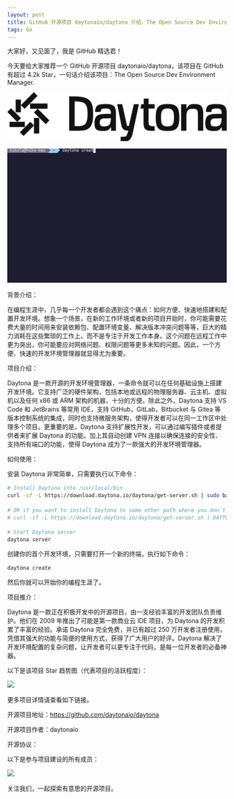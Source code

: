 ```yaml
---
layout: post
title: GitHub 开源项目 daytonaio/daytona 介绍，The Open Source Dev Environment Manager.
tags: Go
---
```


大家好，又见面了，我是 GitHub 精选君！

今天要给大家推荐一个 GitHub 开源项目 daytonaio/daytona，该项目在 GitHub 有超过 4.2k Star，一句话介绍该项目：The Open Source Dev Environment Manager.




![](https://github.com/daytonaio/daytona/raw/main/assets/images/Daytona-logotype-black.png)

![](https://github.com/daytonaio/daytona/raw/main/assets/images/daytona_demo.gif)



背景介绍：

在编程生涯中，几乎每一个开发者都会遇到这个痛点：如何方便、快速地搭建和配置开发环境。想象一个场景，在新的工作环境或者新的项目开始时，你可能需要花费大量的时间用来安装依赖包、配置环境变量、解决版本冲突问题等等，巨大的精力消耗在这些繁琐的工作上，而不是专注于开发工作本身。这个问题在远程工作中更为突出，你可能要应对网络问题、权限问题等更多未知的问题。因此，一个方便、快速的开发环境管理器就显得尤为重要。

项目介绍：

Daytona 是一款开源的开发环境管理器，一条命令就可以在任何基础设施上搭建开发环境。它支持广泛的硬件架构，包括本地或远程的物理服务器、云主机、虚拟机以及任何 x86 或 ARM 架构的机器，十分的方便。除此之外，Daytona 支持 VS Code 和 JetBrains 等常用 IDE，支持 GitHub，GitLab，Bitbucket 与 Gitea 等版本控制系统的集成，同时也支持微服务架构，使得开发者可以在同一工作区中处理多个项目。更重要的是，Daytona 支持扩展性开发，可以通过编写插件或者提供者来扩展 Daytona 的功能。加上其自动创建 VPN 连接以确保连接的安全性、支持所有端口的功能，使得 Daytona 成为了一款强大的开发环境管理器。

如何使用：

安装 Daytona 非常简单，只需要执行以下命令：

```bash
# Install Daytona into /usr/local/bin
curl -sf -L https://download.daytona.io/daytona/get-server.sh | sudo bash

# OR if you want to install Daytona to some other path where you don`t need sudo
# curl -sf -L https://download.daytona.io/daytona/get-server.sh | DAYTONA_PATH=/home/user/bin bash

# Start Daytona server
daytona server
```

创建你的首个开发环境，只需要打开一个新的终端，执行如下命令：

```bash
daytona create
```

然后你就可以开始你的编程生涯了。

项目推介：

Daytona 是一款正在积极开发中的开源项目，由一支经验丰富的开发团队负责维护。他们在 2009 年推出了可能是第一款商业云 IDE 项目，为 Daytona 的开发积累了丰富的经验。承诺 Daytona 完全免费，并已有超过 250 万开发者注册使用，凭借其强大的功能与简便的使用方式，获得了广大用户的好评。Daytona 解决了开发环境配置的复杂问题，让开发者可以更专注于代码，是每一位开发者的必备神器。


以下是该项目 Star 趋势图（代表项目的活跃程度）：

![](https://api.star-history.com/svg?repos=daytonaio/daytona&type=Timeline)

更多项目详情请查看如下链接。

开源项目地址：https://github.com/daytonaio/daytona 

开源项目作者：daytonaio

开源协议：

以下是参与项目建设的所有成员：

![](https://contrib.rocks/image?repo=daytonaio/daytona)

关注我们，一起探索有意思的开源项目。

